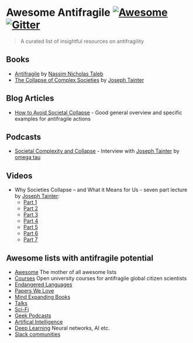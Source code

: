 # Awesome Antifragile [![Awesome](https://cdn.rawgit.com/sindresorhus/awesome/d7305f38d29fed78fa85652e3a63e154dd8e8829/media/badge.svg)](https://github.com/sindresorhus/awesome) [![Gitter](https://badges.gitter.im/antifragility-corps/general.svg)](https://gitter.im/antifragility-corps/general)

> A curated list of insightful resources on antifragility

## Books
  - [Antifragile](https://books.google.at/books?id=5fqbz_qGi0AC&printsec=frontcover&source=gbs_ge_summary_r&cad=0#v=onepage&q&f=false) by [Nassim Nicholas Taleb](https://en.wikipedia.org/wiki/Nassim_Nicholas_Taleb)
  - [The Collapse of Complex Societies](https://books.google.at/books?id=M4H-02d9oE0C&printsec=frontcover&source=gbs_ge_summary_r&cad=0#v=onepage&q&f=false) by [Joseph Tainter](https://en.wikipedia.org/wiki/Joseph_Tainter)

## Blog Articles
  - [How to Avoid Societal Collapse](https://medium.com/@kenbaumann/how-to-avoid-societal-collapse-f796db4b17f) - Good general overview and specific examples for antifragile actions

## Podcasts
  - [Societal Complexity and Collapse](http://omegataupodcast.net/2015/10/184-societal-complexity-and-collapse/) - Interview with [Joseph Tainter](https://en.wikipedia.org/wiki/Joseph_Tainter) by [omega tau](http://omegataupodcast.net/) 

## Videos
  - Why Societies Collapse – and What it Means for Us - seven part lecture by [Joseph Tainter](https://en.wikipedia.org/wiki/Joseph_Tainter):
    - [Part 1](https://www.youtube.com/watch?v=ddmQhIiVM48)
    - [Part 2](https://www.youtube.com/watch?v=AkK06A32tTU)
    - [Part 3](https://www.youtube.com/watch?v=BgeP_NTCs_Q)
    - [Part 4](https://www.youtube.com/watch?v=9vLQekiVsB8)
    - [Part 5](https://www.youtube.com/watch?v=NhTKirUZiWQ)
    - [Part 6](https://www.youtube.com/watch?v=ub1DY-VRh4A)
    - [Part 7](https://www.youtube.com/watch?v=6x8y3qF0YYQ)

## Awesome lists with antifragile potential
- [Awesome](https://github.com/sindresorhus/awesome) The mother of all awesome lists
- [Courses](https://github.com/prakhar1989/awesome-courses) Open university courses for antifragile global citizen scientists
- [Endangered Languages](https://github.com/RichardLitt/endangered-languages)
- [Papers We Love](https://github.com/papers-we-love/papers-we-love)
- [Mind Expanding Books](https://github.com/hackerkid/Mind-Expanding-Books)
- [Talks](https://github.com/JanVanRyswyck/awesome-talks)
- [Sci-Fi](https://github.com/sindresorhus/awesome-scifi)
- [Geek Podcasts](https://github.com/guipdutra/awesome-geek-podcasts)
- [Artifical Intelligence](https://github.com/owainlewis/awesome-artificial-intelligence)
- [Deep Learning](https://github.com/ChristosChristofidis/awesome-deep-learning) Neural networks, AI etc.
- [Slack communities](https://github.com/filipelinhares/awesome-slack)



